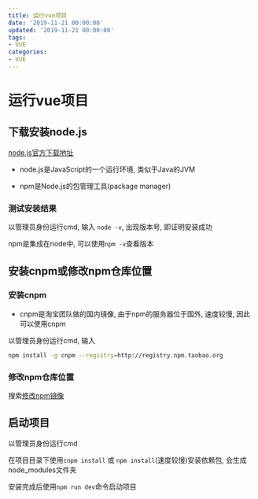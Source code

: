 ```yaml
---
title: 运行vue项目
date: '2019-11-21 00:00:00'
updated: '2019-11-21 00:00:00'
tags:
- VUE
categories:
- VUE
---
```

# 运行vue项目

## 下载安装node.js
[node.js官方下载地址](https://nodejs.org/en/)

- node.js是JavaScript的一个运行环境, 类似于Java的JVM

- npm是Node.js的包管理工具(package manager)

### 测试安装结果
以管理员身份运行cmd, 输入 ```node -v```, 出现版本号, 即证明安装成功

npm是集成在node中, 可以使用```npm -v```查看版本

## 安装cnpm或修改npm仓库位置

### 安装cnpm
- cnpm是淘宝团队做的国内镜像, 由于npm的服务器位于国外, 速度较慢, 因此可以使用cnpm

以管理员身份运行cmd, 输入
```bash
npm install -g cnpm --registry=http://registry.npm.taobao.org
```

### 修改npm仓库位置

搜索[修改npm镜像]()

## 启动项目

以管理员身份运行cmd

在项目目录下使用```cnpm install``` 或 ```npm install```(速度较慢)安装依赖包, 会生成node_modules文件夹

安装完成后使用```npm run dev```命令启动项目
